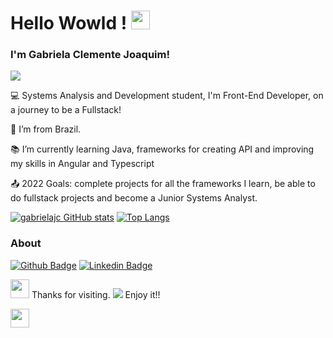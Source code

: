 # Hello Wowld ! <img src=https://github.com/TheDudeThatCode/TheDudeThatCode/blob/master/Assets/Earth.gif width="30">


### I'm Gabriela Clemente Joaquim!
<img src= "https://img.shields.io/badge/Angular-DD0031?style=for-the-badge&logo=angular&logoColor=white">

:computer: Systems Analysis and Development student, I'm Front-End Developer, on a journey to be a Fullstack!

:house_with_garden: I’m from Brazil.

:books: I’m currently learning Java, frameworks for creating API and improving my skills in Angular and Typescript

:outbox_tray: 2022 Goals: complete projects for all the frameworks I learn, be able to do fullstack projects and become a Junior Systems Analyst.

[![gabrielajc GitHub stats](https://github-readme-stats.vercel.app/api?username=gabrielajc&show_icons=true&theme=midnight-purple&hide=contribs,issues)](https://github.com/gabrielajc/github-readme-stats) [![Top Langs](https://github-readme-stats.vercel.app/api/top-langs/?username=gabrielajc&layout=compact&theme=midnight-purple&hide=html)](https://github.com/gabrielajc/github-readme-stats)

### About
[![Github Badge](https://img.shields.io/badge/-Github-000?style=flat-square&logo=Github&logoColor=white&link=https://github.com/gabrielajc/)](https://github.com/gabrielajc/) [![Linkedin Badge](https://img.shields.io/badge/-LinkedIn-blue?style=flat-square&logo=Linkedin&logoColor=white&link=https://www.linkedin.com/in/gabeclemente/)](https://www.linkedin.com/in/gabeclemente/)

<img src=https://github.com/TheDudeThatCode/TheDudeThatCode/blob/master/Assets/powerup.gif width="30"> Thanks for visiting.
<img src=https://github.com/TheDudeThatCode/TheDudeThatCode/blob/master/Assets/Hi.gif> Enjoy it!!

<img src=https://github.com/TheDudeThatCode/TheDudeThatCode/blob/master/Assets/powerup.gif width="30">
